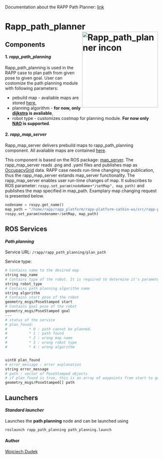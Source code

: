 Documentation about the RAPP Path Planner: [link](https://github.com/rapp-project/rapp-platform/wiki/RAPP-Path-Planner)

**Rapp_path_planner** <img src="https://farm6.staticflickr.com/5199/7369580478_aef5890b05_o_d.png" alt="Rapp_path_planner incon" align="right"  width="250" />
========



**Components**
----------

#### 1. *rapp_path_planning*


Rapp_path_planning is used in the RAPP case to plan path from given pose to given goal. User can costomize the path planning module with following parameters:
* pebuild map - avaliable maps are stored [here](https://github.com/rapp-project/rapp-platform/tree/master/rapp_map_server/maps),
* planning algorithm - **for now, only [dijkstra](https://en.wikipedia.org/wiki/Dijkstra%27s_algorithm)  is avaliable**,
* robot type - customizes costmap for planning module. **For now only [NAO](https://www.aldebaran.com/en/humanoid-robot/nao-robot) is supported**. 

#### 2. *rapp_map_server*


Rapp_map_server delivers prebuild maps to rapp_path_planning component. All avaliable maps are contained [here](https://github.com/rapp-project/rapp-platform/tree/master/rapp_map_server/maps). 

This component is based on the ROS package: [map_server](http://wiki.ros.org/map_server). The rapp_map_server reads .png and .yaml files and publishes map as [OccupacyGrid](http://docs.ros.org/jade/api/nav_msgs/html/msg/OccupancyGrid.html) data. RAPP case needs run-time changing map publication, thus the rapp_map_server extands map_server functionality. The rapp_map_server enables user run-time changes of map. It subscribes to ROS parameter: 
```rospy.set_param(nodeName+"/setMap", map_path)```
and publishes the map specified in map_path. Examplary map changing request is presented below.
```python
nodename = rospy.get_name()
map_path = "/home/rapp/rapp_platform/rapp-platform-catkin-ws/src/rapp-platform/rapp_map_server/maps/empty.yaml"
rospy.set_param(nodename+/setMap, map_path)
```

**ROS Services**
------------

#### *Path planning*


Service URL: ```/rapp/rapp_path_planning/plan_path```

Service type:
```bash
# Contains name to the desired map
string map_name
# Contains type of the robot. It is required to determine it's parameters (footprint etc.)
string robot_type
# Contains path planning algorithm name
string algorithm
# Contains start pose of the robot
geometry_msgs/PoseStamped start
# Contains goal pose of the robot
geometry_msgs/PoseStamped goal
---
# status of the service
# plan_found:
#          * 0 : path cannot be planned.
#          * 1 : path found 
#          * 2 : wrong map name
#          * 3 : wrong robot type
#          * 4 : wrong algorithm


uint8 plan_found
# error_message : error explanation
string error_message
# path : vector of PoseStamped objects
# if plan_found is true, this is an array of waypoints from start to goal, where the first one equals start and the last one equals goal
geometry_msgs/PoseStamped[] path
``` 

**Launchers**
-------------

#### *Standard launcher*


Launches the **path planning** node and can be launched using
```bash
roslaunch rapp_path_planning path_planning.launch
```


#### Author

[Wojciech Dudek](https://github.com/dudekw)


